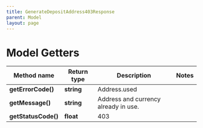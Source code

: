 ```yaml
---
title: GenerateDepositAddress403Response
parent: Model
layout: page
---
```


# Model Getters

Method name | Return type | Description | Notes
------------ | ------------- | ------------- | -------------
**getErrorCode()** | **string** | Address.used |
**getMessage()** | **string** | Address and currency already in use. |
**getStatusCode()** | **float** | 403 |

